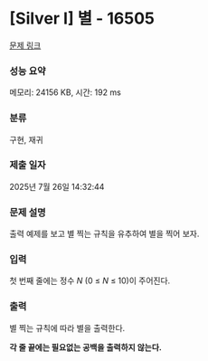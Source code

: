 # [Silver I] 별 - 16505 

[문제 링크](https://www.acmicpc.net/problem/16505) 

### 성능 요약

메모리: 24156 KB, 시간: 192 ms

### 분류

구현, 재귀

### 제출 일자

2025년 7월 26일 14:32:44

### 문제 설명

<p>출력 예제를 보고 별 찍는 규칙을 유추하여 별을 찍어 보자.</p>

### 입력 

 <p>첫 번째 줄에는 정수 <em>N </em>(0 ≤ <em>N</em> ≤ 10)이 주어진다.</p>

### 출력 

 <p>별 찍는 규칙에 따라 별을 출력한다.</p>

<p><strong>각 줄 끝에는 필요없는 공백을 출력하지 않는다.</strong></p>


